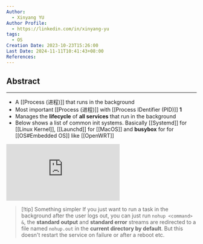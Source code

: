 ```yaml
---
Author:
  - Xinyang YU
Author Profile:
  - https://linkedin.com/in/xinyang-yu
tags:
  - OS
Creation Date: 2023-10-23T15:26:00
Last Date: 2024-11-11T10:41:43+08:00
References: 
---
```

## Abstract
---
- A [[Process (进程)]] that runs in the background
- Most important [[Process (进程)]] with [[Process IDentifier (PID)]] **1**
- Manages the **lifecycle** of **all services** that run in the background
- Below shows a list of common init systems. Basically [[Systemd]] for [[Linux Kernel]], [[Launchd]] for [[MacOS]] and **busybox** for for [[OS#Embedded OS]] like [[OpenWRT]]
<div class="onecompilerCode-wrapper">
<iframe
 class="onecompilerCode"
 frameBorder="0" 
 src="https://en.wikipedia.org/wiki/Init#Other_implementations" 
 ></iframe>
 </div>


>[!tip] Something simpler
> If you just want to run a task in the background after the user logs out, you can just run `nohup <command> &`, the **standard output** and **standard error** streams are redirected to a file named `nohup.out` in the **current directory by default**. But this doesn't restart the service on failure or after a reboot etc.


